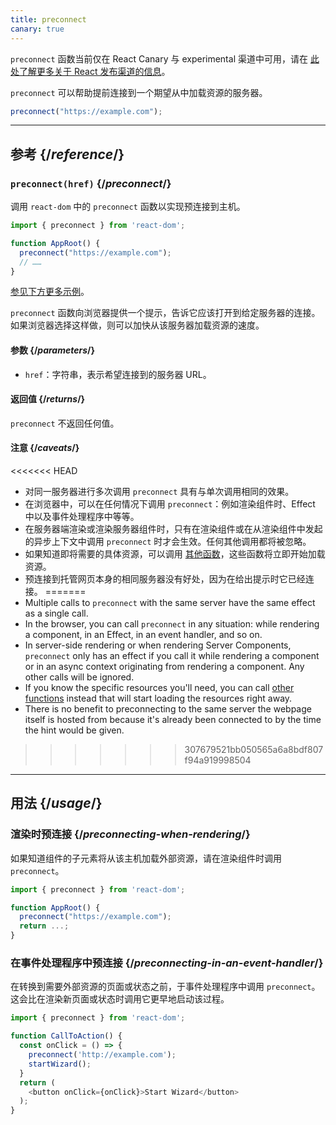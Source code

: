 ```yaml
---
title: preconnect
canary: true
---
```


<Canary>

`preconnect` 函数当前仅在 React Canary 与 experimental 渠道中可用，请在 [此处了解更多关于 React 发布渠道的信息](/community/versioning-policy#all-release-channels)。

</Canary>

<Intro>

`preconnect` 可以帮助提前连接到一个期望从中加载资源的服务器。

```js
preconnect("https://example.com");
```

</Intro>

<InlineToc />

---

## 参考 {/*reference*/}

### `preconnect(href)` {/*preconnect*/}

调用 `react-dom` 中的 `preconnect` 函数以实现预连接到主机。

```js
import { preconnect } from 'react-dom';

function AppRoot() {
  preconnect("https://example.com");
  // ……
}

```

[参见下方更多示例](#usage)。

`preconnect` 函数向浏览器提供一个提示，告诉它应该打开到给定服务器的连接。如果浏览器选择这样做，则可以加快从该服务器加载资源的速度。

#### 参数 {/*parameters*/}

* `href`：字符串，表示希望连接到的服务器 URL。


#### 返回值 {/*returns*/}

`preconnect` 不返回任何值。

#### 注意 {/*caveats*/}

<<<<<<< HEAD
* 对同一服务器进行多次调用 `preconnect` 具有与单次调用相同的效果。
* 在浏览器中，可以在任何情况下调用 `preconnect`：例如渲染组件时、Effect 中以及事件处理程序中等等。
* 在服务器端渲染或渲染服务器组件时，只有在渲染组件或在从渲染组件中发起的异步上下文中调用 `preconnect` 时才会生效。任何其他调用都将被忽略。
* 如果知道即将需要的具体资源，可以调用 [其他函数](/reference/react-dom/#resource-preloading-apis)，这些函数将立即开始加载资源。
* 预连接到托管网页本身的相同服务器没有好处，因为在给出提示时它已经连接。
=======
* Multiple calls to `preconnect` with the same server have the same effect as a single call.
* In the browser, you can call `preconnect` in any situation: while rendering a component, in an Effect, in an event handler, and so on.
* In server-side rendering or when rendering Server Components, `preconnect` only has an effect if you call it while rendering a component or in an async context originating from rendering a component. Any other calls will be ignored.
* If you know the specific resources you'll need, you can call [other functions](/reference/react-dom/#resource-preloading-apis) instead that will start loading the resources right away.
* There is no benefit to preconnecting to the same server the webpage itself is hosted from because it's already been connected to by the time the hint would be given.
>>>>>>> 307679521bb050565a6a8bdf807f94a919998504

---

## 用法 {/*usage*/}

### 渲染时预连接 {/*preconnecting-when-rendering*/}

如果知道组件的子元素将从该主机加载外部资源，请在渲染组件时调用 `preconnect`。

```js
import { preconnect } from 'react-dom';

function AppRoot() {
  preconnect("https://example.com");
  return ...;
}
```

### 在事件处理程序中预连接 {/*preconnecting-in-an-event-handler*/}

在转换到需要外部资源的页面或状态之前，于事件处理程序中调用 `preconnect`。这会比在渲染新页面或状态时调用它更早地启动该过程。

```js
import { preconnect } from 'react-dom';

function CallToAction() {
  const onClick = () => {
    preconnect('http://example.com');
    startWizard();
  }
  return (
    <button onClick={onClick}>Start Wizard</button>
  );
}
```
